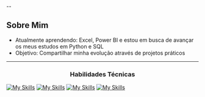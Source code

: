 
--

##  Sobre Mim
-  Atualmente aprendendo: Excel, Power BI e estou em busca de avançar os meus estudos em Python e SQL
-  Objetivo: Compartilhar minha evolução através de projetos práticos

---
  <!-- Ou para títulos -->
<h3 align="center">Habilidades Técnicas</h3>

<p align="center">
  
  <a href="https://skillicons.dev">
    
<p align="center"> 
   
[![My Skills](https://skillicons.dev/icons?i=aws,azure,figma,html,css,git,github,kali,&perline=3)](https://skillicons.dev)
[![My Skills](https://skillicons.dev/icons?i=,git,github,kali,matlab,mysql,py,sklearn&perline=3)](https://skillicons.dev)
[![My Skills](https://skillicons.dev/icons?i=tensorflow,vscode,linux&perline=3)](https://skillicons.dev)
[![My Skills](https://skillicons.dev/icons?i=,git&perline=3)](https://skillicons.dev)  
  </a>
</p>






